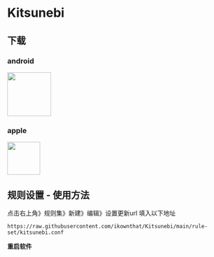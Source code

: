 # Kitsunebi
## 下载
### android

<a href="https://play.google.com/store/apps/details?id=fun.kitsunebi.kitsunebi4android"><img src="https://play.google.com/intl/en_us/badges/images/generic/en-play-badge.png" height="100"></a>

### apple
<a href="https://apps.apple.com/us/app/kitsunebi-proxy-utility/id1446584073"><img src="https://developer.apple.com/assets/elements/icons/download-on-the-app-store/download-on-the-app-store.svg" height="75" ></a>


## 规则设置 - 使用方法 
点击右上角》规则集》新建》编辑》设置更新url 填入以下地址

```` https://raw.githubusercontent.com/ikownthat/Kitsunebi/main/rule-set/kitsunebi.conf ````

**重启软件** 
